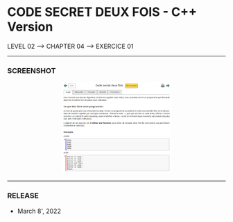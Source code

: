 # CODE SECRET DEUX FOIS - C++ Version
LEVEL 02 --> CHAPTER 04 --> EXERCICE 01

---
### **SCREENSHOT**

<div align="center">
    <img
        src="https://github.com/Ayckinn/CPP/blob/main/FRANCE_IOI/LEVEL_02/Chapter_04/01_code_secret_deux_fois/todo.png"
        alt="DEMO"
        style="width:50%">
</div>

---
### **RELEASE**

- March 8', 2022